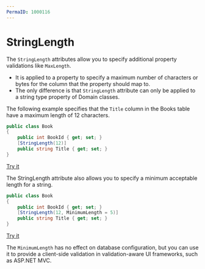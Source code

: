 ```yaml
---
PermaID: 1000116
---
```


# StringLength

The `StringLength` attributes allow you to specify additional property validations like `MaxLength`. 

 - It is applied to a property to specify a maximum number of characters or bytes for the column that the property should map to.
 - The only difference is that `StringLength` attribute can only be applied to a string type property of Domain classes.

The following example specifies that the `Title` column in the Books table have a maximum length of 12 characters.

```csharp
public class Book
{
    public int BookId { get; set; }
    [StringLength(12)]
    public string Title { get; set; }
}
```
[Try it](https://dotnetfiddle.net/5DVfLR)

The StringLength attribute also allows you to specify a minimum acceptable length for a string.

```csharp
public class Book
{
    public int BookId { get; set; }
    [StringLength(12, MinimumLength = 5)]
    public string Title { get; set; }
}
```

[Try it](https://dotnetfiddle.net/0fhjXY)

The `MinimumLength` has no effect on database configuration, but you can use it to provide a client-side validation in validation-aware UI frameworks, such as ASP.NET MVC.
